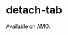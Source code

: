# detach-tab
Available on <a href="https://addons.mozilla.org/en-US/firefox/addon/detach-tab/">AMO</a>.
